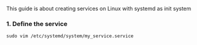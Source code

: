 This guide is about creating services on Linux with systemd as init system

### 1. Define the service

```
sudo vim /etc/systemd/system/my_service.service
```
